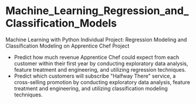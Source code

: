 # Machine_Learning_Regression_and_Classification_Models
Machine Learning with Python Individual Project: Regression Modeling and Classification Modeling on Apprentice Chef Project
- Predict how much revenue Apprentice Chef could expect from each customer within their first year by conducting exploratory data analysis, feature treatment and engineering, and utilizing regression techniques.
- Predict which customers will subscribe "Halfway There" service, a cross-selling promotion by conducting exploratory data analysis, feature treatment and engineering, and utilizing classification modeling techniques.
